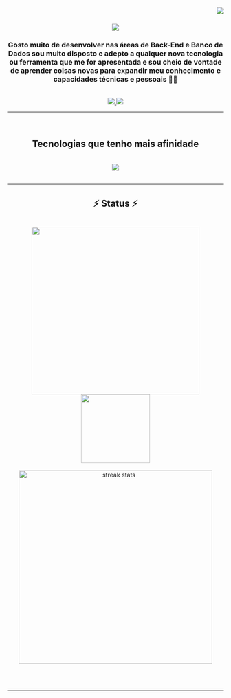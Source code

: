 <img align="right" src="https://visitor-badge.laobi.icu/badge?page_id=devLuis-Duarte.devLuis-Duarte" />

<h1 align="center">
    <img src="https://readme-typing-svg.herokuapp.com/?font=Righteous&size=35&center=true&vCenter=true&width=500&height=70&duration=4000&lines=Olá!+👋;+Eu+sou+o+Luís+Duarte!;" />
</h1>

<h3 align="center">
 Gosto muito de desenvolver nas áreas de Back-End e Banco de Dados
 sou muito disposto e adepto a qualquer nova tecnologia ou ferramenta 
 que me for apresentada e sou cheio de vontade de aprender coisas novas
 para expandir meu conhecimento e capacidades técnicas e pessoais 🧑‍💻
</h3>

<br/>

<div align="center"> 
  <a href="mailto:luismiguelsaldanha9@gmail.com">
    <img src="https://img.shields.io/badge/Gmail-333333?style=for-the-badge&logo=gmail&logoColor=red" />
  </a>
  <a href="https://linkedin.com/in/luisduarte9/" target="_blank">
    <img src="https://img.shields.io/badge/LinkedIn-0077B5?style=for-the-badge&logo=linkedin&logoColor=white" target="_blank" />
  </a>
</div>

 <hr/>

<br/>

<h2 align="center">Tecnologias que tenho mais afinidade</h2>
<br/>
<div align="center">
    <img src="https://skillicons.dev/icons?i=javascript,nodejs,express,bootstrap,php,html,css,mysql" />
</div>

<br/>
<hr/>

<h2 align="center">⚡ Status ⚡</h2>
<br/>
<div align="center">
<a href="https://github.com/anuraghazra/github-readme-stats">
  <img width=390 align="center" src="https://github-readme-stats.vercel.app/api?username=devLuis-Duarte&include_all_commits=false" />
</a>

<a href="https://github.com/anuraghazra/convoychat">
  <img height=160 align="center" src="https://github-readme-stats.vercel.app/api/top-langs?username=devLuis-Duarte&layout=compact&card_width=300" />
</a>
<div/>

<br/>

<a>
  <img width=450 src="https://github-readme-streak-stats-salesp07.vercel.app/?user=devLuis-Duarte&count_private=true" alt="streak stats"/>
</a>

<br/><br/>

<hr/>
